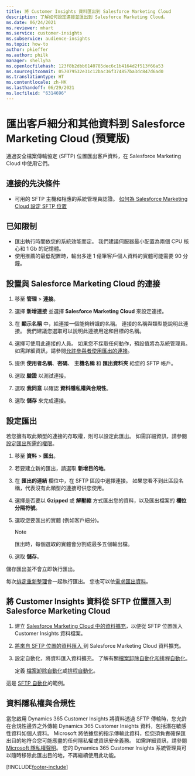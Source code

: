 ```yaml
---
title: 將 Customer Insights 資料匯出到 Salesforce Marketing Cloud
description: 了解如何設定連接並匯出到 Salesforce Marketing Cloud。
ms.date: 06/24/2021
ms.reviewer: mhart
ms.service: customer-insights
ms.subservice: audience-insights
ms.topic: how-to
author: pkieffer
ms.author: philk
manager: shellyha
ms.openlocfilehash: 123f8b2dbb6140785dec6c1b4164d2f513f66a53
ms.sourcegitcommit: 057079532e31c12bac36f374857ba3dc847d6ad0
ms.translationtype: HT
ms.contentlocale: zh-HK
ms.lasthandoff: 06/29/2021
ms.locfileid: "6314696"
---
```

# <a name="export-segments-and-other-data-to-salesforce-marketing-cloud-preview"></a>匯出客戶細分和其他資料到 Salesforce Marketing Cloud (預覽版)

通過安全檔案傳輸協定 (SFTP) 位置匯出客戶資料，在 Salesforce Marketing Cloud 中使用它們。

## <a name="prerequisites-for-connection"></a>連接的先決條件

- 可用的 SFTP 主機和相應的系統管理員認證。 [如何為 Salesforce Marketing Cloud 設定 SFTP 位置](https://help.salesforce.com/articleView?id=sf.mc_es_configure_enhanced_ftp.htm&type=5) 

## <a name="known-limitations"></a>已知限制

- 匯出執行時間依您的系統效能而定。 我們建議伺服器最小配置為兩個 CPU 核心和 1 Gb 的記憶體。 
- 使用推薦的最低配置時，輸出多達 1 億筆客戶個人資料的實體可能需要 90 分鐘。 

## <a name="set-up-the-connection-to-salesforce-marketing-cloud"></a>設置與 Salesforce Marketing Cloud 的連接

1. 移至 **管理** > **連接**。

1. 選擇 **新增連接** 並選擇 **Salesforce Marketing Cloud** 來設定連接。

1. 在 **顯示名稱** 中，給連接一個能夠辨識的名稱。 連接的名稱與類型能說明此連接。 我們建議您選取可以說明此連接用途和目標的名稱。

1. 選擇可使用此連接的人員。 如果您不採取任何動作，預設值將為系統管理員。 如需詳細資訊，請參閱[允許參與者使用匯出的連接](connections.md#allow-contributors-to-use-a-connection-for-exports)。

1. 提供 **使用者名稱**、**密碼**、 **主機名稱** 和 **匯出資料夾** 給您的 SFTP 帳戶。

1. 選取 **驗證** 以測試連接。

1. 選取 **我同意** 以確認 **資料隱私權與合規性**。

1. 選取 **儲存** 來完成連接。

## <a name="configure-an-export"></a>設定匯出

若您擁有取此類型的連接的存取權，則可以設定此匯出。 如需詳細資訊，請參閱[設定匯出所需的權限](export-destinations.md#set-up-a-new-export)。

1. 移至 **資料** > **匯出**。

1. 若要建立新的匯出，請選取 **新增目的地**。

1. 在 **匯出的連結** 欄位中，在 SFTP 區段中選擇連接。 如果您看不到此區段名稱，代表沒有此類型的連接可供您使用。

1. 選擇是否要以 **Gzipped** 或 **解壓縮** 方式匯出您的資料，以及匯出檔案的 **欄位分隔符號**。

1. 選取您要匯出的實體 (例如客戶細分)。

   > [!NOTE]
   > 匯出時，每個選取的實體會分割成最多五個輸出檔。 

1. 選取 **儲存**。

儲存匯出並不會立即執行匯出。

每次[排定重新整理](system.md#schedule-tab)會一起執行匯出。 您也可以依[需求匯出資料](export-destinations.md#run-exports-on-demand)。 

## <a name="import-customer-insights-data-from-sftp-location-to-salesforce-marketing-cloud"></a>將 Customer Insights 資料從 SFTP 位置匯入到 Salesforce Marketing Cloud

1. 建立 [Salesforce Marketing Cloud 中的資料擴充](https://help.salesforce.com/articleView?id=sf.mc_es_create_data_extension.htm&type=5)，以便從 SFTP 位置匯入 Customer Insights 資料檔案。

2. [將來自 SFTP 位置的資料匯入 ](https://help.salesforce.com/articleView?id=sf.mc_es_import_data_extension_classic.htm&type=5) 到 Salesforce Marketing Cloud 資料擴充。 

3. 設定自動化，將資料匯入資料擴充。 了解有關[檔案卸除自動化和排程自動化](https://help.salesforce.com/articleView?id=sf.mc_as_triggered_automations.htm&type=5)。

   定義 [檔案卸除自動化](https://help.salesforce.com/articleView?id=sf.mc_as_define_a_triggered_automation.htm&type=5)或[排程自動化](https://help.salesforce.com/articleView?id=sf.mc_as_define_a_scheduled_automation.htm&type=5)。 

這是 [SFTP 自動化](https://help.salesforce.com/articleView?id=sf.mc_as_ftp_and_triggered_automation_scenario.htm&type=5)的範例。

## <a name="data-privacy-and-compliance"></a>資料隱私權與合規性

當您啟用 Dynamics 365 Customer Insights 將資料透過 SFTP 傳輸時，您允許在合規性邊界之外傳輸 Dynamics 365 Customer Insights 資料，包括潛在敏感性資料如個人資料。 Microsoft 將依據您的指示傳輸此資料，但您須負責確保匯出目的地符合您可能應盡的任何隱私權或資訊安全義務。 如需詳細資訊，請參閱 [Microsoft 隱私權聲明](https://go.microsoft.com/fwlink/?linkid=396732)。
您的 Dynamics 365 Customer Insights 系統管理員可以隨時移除此匯出目的地，不再繼續使用此功能。

[!INCLUDE[footer-include](../includes/footer-banner.md)]

